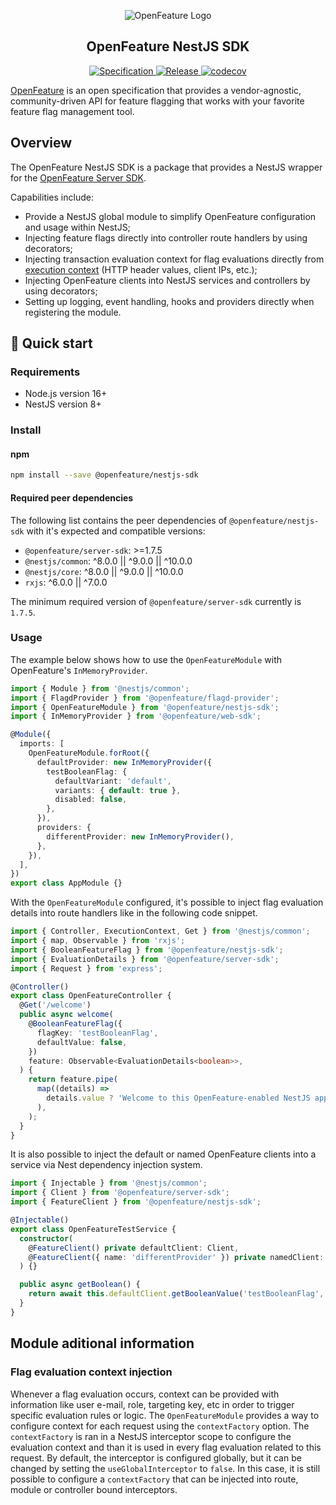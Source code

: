 <!-- markdownlint-disable MD033 -->
<!-- x-hide-in-docs-start -->
<p align="center">
  <picture>
    <source media="(prefers-color-scheme: dark)" srcset="https://raw.githubusercontent.com/open-feature/community/0e23508c163a6a1ac8c0ced3e4bd78faafe627c7/assets/logo/horizontal/white/openfeature-horizontal-white.svg" />
    <img align="center" alt="OpenFeature Logo" src="https://raw.githubusercontent.com/open-feature/community/0e23508c163a6a1ac8c0ced3e4bd78faafe627c7/assets/logo/horizontal/black/openfeature-horizontal-black.svg" />
  </picture>
</p>

<h2 align="center">OpenFeature NestJS SDK</h2>

<!-- x-hide-in-docs-end -->
<!-- The 'github-badges' class is used in the docs -->
<p align="center" class="github-badges">
  <a href="https://github.com/open-feature/spec/releases/tag/v0.7.0">
    <img alt="Specification" src="https://img.shields.io/static/v1?label=specification&message=v0.7.0&color=yellow&style=for-the-badge" />
  </a>
    <!-- x-release-please-start-version -->
  <a href="https://github.com/open-feature/js-sdk/releases/tag/nestjs-sdk-v0.1.0">
    <img alt="Release" src="https://img.shields.io/static/v1?label=release&message=v0.1.0&color=blue&style=for-the-badge" />
  </a>
  <!-- x-release-please-end -->
  <a href="https://codecov.io/gh/open-feature/js-sdk">
    <img alt="codecov" src="https://codecov.io/gh/open-feature/js-sdk/branch/main/graph/badge.svg?token=3DC5XOEHMY" />
  </a>
</p>
<!-- x-hide-in-docs-start -->

[OpenFeature](https://openfeature.dev) is an open specification that provides a vendor-agnostic, community-driven API
for feature flagging that works with your favorite feature flag management tool.

<!-- x-hide-in-docs-end -->

## Overview

The OpenFeature NestJS SDK is a package that provides a NestJS wrapper for the [OpenFeature Server SDK](https://openfeature.dev/docs/reference/technologies/server/javascript/).

Capabilities include:

- Provide a NestJS global module to simplify OpenFeature configuration and usage within NestJS;
- Injecting feature flags directly into controller route handlers by using decorators;
- Injecting transaction evaluation context for flag evaluations directly from [execution context](https://docs.nestjs.com/fundamentals/execution-context) (HTTP header values, client IPs, etc.);
- Injecting OpenFeature clients into NestJS services and controllers by using decorators;
- Setting up logging, event handling, hooks and providers directly when registering the module.

## 🚀 Quick start

### Requirements

- Node.js version 16+
- NestJS version 8+

### Install

#### npm

```sh
npm install --save @openfeature/nestjs-sdk
```

#### Required peer dependencies

The following list contains the peer dependencies of `@openfeature/nestjs-sdk` with it's expected and compatible versions:

* `@openfeature/server-sdk`: >=1.7.5
* `@nestjs/common`: ^8.0.0 || ^9.0.0 || ^10.0.0
* `@nestjs/core`: ^8.0.0 || ^9.0.0 || ^10.0.0
* `rxjs`: ^6.0.0 || ^7.0.0

The minimum required version of `@openfeature/server-sdk` currently is `1.7.5`.

### Usage

The example below shows how to use the `OpenFeatureModule` with OpenFeature's `InMemoryProvider`.

```ts
import { Module } from '@nestjs/common';
import { FlagdProvider } from '@openfeature/flagd-provider';
import { OpenFeatureModule } from '@openfeature/nestjs-sdk';
import { InMemoryProvider } from '@openfeature/web-sdk';

@Module({
  imports: [
    OpenFeatureModule.forRoot({
      defaultProvider: new InMemoryProvider({
        testBooleanFlag: {
          defaultVariant: 'default',
          variants: { default: true },
          disabled: false,
        },
      }),
      providers: {
        differentProvider: new InMemoryProvider(),
      },
    }),
  ],
})
export class AppModule {}
```

With the `OpenFeatureModule` configured, it's possible to inject flag evaluation details into route handlers like in the following code snippet.

```ts
import { Controller, ExecutionContext, Get } from '@nestjs/common';
import { map, Observable } from 'rxjs';
import { BooleanFeatureFlag } from '@openfeature/nestjs-sdk';
import { EvaluationDetails } from '@openfeature/server-sdk';
import { Request } from 'express';

@Controller()
export class OpenFeatureController {
  @Get('/welcome')
  public async welcome(
    @BooleanFeatureFlag({
      flagKey: 'testBooleanFlag',
      defaultValue: false,
    })
    feature: Observable<EvaluationDetails<boolean>>,
  ) {
    return feature.pipe(
      map((details) =>
        details.value ? 'Welcome to this OpenFeature-enabled NestJS app!' : 'Welcome to this NestJS app!',
      ),
    );
  }
}
```

It is also possible to inject the default or named OpenFeature clients into a service via Nest dependency injection system.

```ts
import { Injectable } from '@nestjs/common';
import { Client } from '@openfeature/server-sdk';
import { FeatureClient } from '@openfeature/nestjs-sdk';

@Injectable()
export class OpenFeatureTestService {
  constructor(
    @FeatureClient() private defaultClient: Client,
    @FeatureClient({ name: 'differentProvider' }) private namedClient: Client,
  ) {}

  public async getBoolean() {
    return await this.defaultClient.getBooleanValue('testBooleanFlag', false);
  }
}
```

## Module aditional information

### Flag evaluation context injection

Whenever a flag evaluation occurs, context can be provided with information like user e-mail, role, targeting key, etc in order to trigger specific evaluation rules or logic. The `OpenFeatureModule` provides a way to configure context for each request using the `contextFactory` option.
The `contextFactory` is ran in a NestJS interceptor scope to configure the evaluation context and than it is used in every flag evaluation related to this request.
By default, the interceptor is configured globally, but it can be changed by setting the `useGlobalInterceptor` to `false`. In this case, it is still possible to configure a `contextFactory` that can be injected into route, module or controller bound interceptors.
